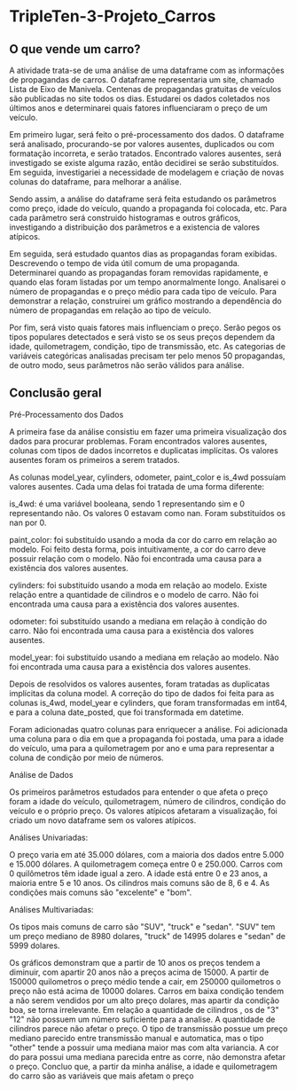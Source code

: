 # TripleTen-3-Projeto_Carros


## O que vende um carro?

A atividade trata-se de uma análise de uma dataframe com as informações de propagandas de carros. O dataframe representaria um site, chamado Lista de Eixo de Manivela. Centenas de propagandas gratuitas de veículos são publicadas no site todos os dias. Estudarei os dados coletados nos últimos anos e determinarei quais fatores influenciaram o preço de um veículo.

Em primeiro lugar, será feito o pré-processamento dos dados. O dataframe será analisado, procurando-se por valores ausentes, duplicados ou com formatação incorreta, e serão tratados. Encontrado valores ausentes, será investigado se existe alguma razão, então decidirei se serão substituídos. Em seguida, investigariei a necessidade de modelagem e criação de novas colunas do dataframe, para melhorar a análise.

Sendo assim, a análise do dataframe será feita estudando os parâmetros como preço, idade do veículo, quando a propaganda foi colocada, etc. Para cada parâmetro será construido histogramas e outros gráficos, investigando a distribuição dos parâmetros e a existencia de valores atípicos.

Em seguida, será estudado quantos dias as propagandas foram exibidas. Descrevendo o tempo de vida útil comum de uma propaganda. Determinarei quando as propagandas foram removidas rapidamente, e quando elas foram listadas por um tempo anormalmente longo. Analisarei o número de propagandas e o preço médio para cada tipo de veículo. Para demonstrar a relação, construirei um gráfico mostrando a dependência do número de propagandas em relação ao tipo de veículo.

Por fim, será visto quais fatores mais influenciam o preço. Serão pegos os tipos populares detectados e será visto se os seus preços dependem da idade, quilometragem, condição, tipo de transmissão, etc. As categorias de variáveis categóricas analisadas precisam ter pelo menos 50 propagandas, de outro modo, seus parâmetros não serão válidos para análise.


## Conclusão geral

Pré-Processamento dos Dados

A primeira fase da análise consistiu em fazer uma primeira visualização dos dados para procurar problemas. Foram encontrados valores ausentes, colunas com tipos de dados incorretos e duplicatas implícitas. Os valores ausentes foram os primeiros a serem tratados.

As colunas model_year, cylinders, odometer, paint_color e is_4wd possuíam valores ausentes. Cada uma delas foi tratada de uma forma diferente:

is_4wd: é uma variável booleana, sendo 1 representando sim e 0 representando não. Os valores 0 estavam como nan. Foram substituídos os nan por 0.

paint_color: foi substituído usando a moda da cor do carro em relação ao modelo. Foi feito desta forma, pois intuitivamente, a cor do carro deve possuir relação com o modelo. Não foi encontrada uma causa para a existência dos valores ausentes.

cylinders: foi substituído usando a moda em relação ao modelo. Existe relação entre a quantidade de cilindros e o modelo de carro. Não foi encontrada uma causa para a existência dos valores ausentes.

odometer: foi substituído usando a mediana em relação à condição do carro. Não foi encontrada uma causa para a existência dos valores ausentes.

model_year: foi substituído usando a mediana em relação ao modelo. Não foi encontrada uma causa para a existência dos valores ausentes.

Depois de resolvidos os valores ausentes, foram tratadas as duplicatas implícitas da coluna model. A correção do tipo de dados foi feita para as colunas is_4wd, model_year e cylinders, que foram transformadas em int64, e para a coluna date_posted, que foi transformada em datetime.

Foram adicionadas quatro colunas para enriquecer a análise. Foi adicionada uma coluna para o dia em que a propaganda foi postada, uma para a idade do veículo, uma para a quilometragem por ano e uma para representar a coluna de condição por meio de números.

Análise de Dados

Os primeiros parâmetros estudados para entender o que afeta o preço foram a idade do veículo, quilometragem, número de cilindros, condição do veículo e o próprio preço. Os valores atípicos afetaram a visualização, foi criado um novo dataframe sem os valores atípicos.

Análises Univariadas:

O preço varia em até 35.000 dólares, com a maioria dos dados entre 5.000 e 15.000 dólares.
A quilometragem começa entre 0 e 250.000. Carros com 0 quilômetros têm idade igual a zero.
A idade está entre 0 e 23 anos, a maioria entre 5 e 10 anos.
Os cilindros mais comuns são de 8, 6 e 4.
As condições mais comuns são "excelente" e "bom".

Análises Multivariadas:

Os tipos mais comuns de carro são "SUV", "truck" e "sedan". "SUV" tem um preço mediano de 8980 dolares, "truck" de 14995 dolares e "sedan" de 5999 dolares.

Os gráficos demonstram que a partir de 10 anos os preços tendem a diminuir, com apartir 20 anos não a preços acima de 15000. A partir de 150000 quilometros o preço médio tende a cair, em 250000 quilometros o preço não está acima de 10000 dolares. Carros em baixa condição tendem a não serem vendidos por um alto preço dolares, mas apartir da condição boa, se torna irrelevante. Em relação a quantidade de cilindros , os de "3" "12" não possuem um número suficiente para a analise. A quantidade de cilindros parece não afetar o preço. O tipo de transmissão possue um preço mediano parecido entre transmissão manual e automatica, mas o tipo "other" tende a possuir uma mediana maior mas com alta variancia. A cor do para possui uma mediana parecida entre as corre, não demonstra afetar o preço. Concluo que, a partir da minha análise, a idade e quilometragem do carro são as variáveis que mais afetam o preço
